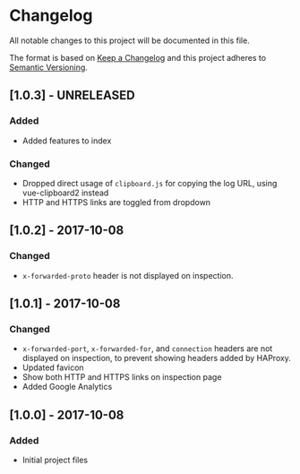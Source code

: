 # Changelog
All notable changes to this project will be documented in this file.

The format is based on [Keep a Changelog](http://keepachangelog.com/en/1.0.0/)
and this project adheres to [Semantic Versioning](http://semver.org/spec/v2.0.0.html).

## [1.0.3] - UNRELEASED
### Added
- Added features to index
### Changed
- Dropped direct usage of `clipboard.js` for copying the log URL, using vue-clipboard2 instead
- HTTP and HTTPS links are toggled from dropdown


## [1.0.2] - 2017-10-08
### Changed
- `x-forwarded-proto` header is not displayed on inspection.

## [1.0.1] - 2017-10-08
### Changed
- `x-forwarded-port`, `x-forwarded-for`, and `connection` headers are not displayed on inspection, to prevent showing headers added by HAProxy.
- Updated favicon
- Show both HTTP and HTTPS links on inspection page
- Added Google Analytics

## [1.0.0] - 2017-10-08
### Added
- Initial project files
